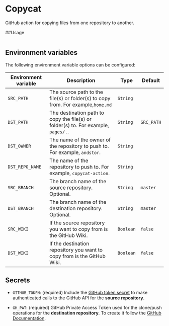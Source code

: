 # Copycat
GitHub action for copying files from one repository to another.

##Usage
```
```

## Environment variables

The following environment variable options can be configured:

|Environment variable|Description| Type |Default|
|-------|-----------| ---- |-------|
|`SRC_PATH`|The source path to the file(s) or folder(s) to copy from. For example,`home.md`|`String`||
|`DST_PATH`|The destination path to copy the file(s) or folder(s) to. For example, `pages/.`. |`String`|`SRC_PATH`|
|`DST_OWNER`|The name of the owner of the repository to push to. For example, `andstor`.|`String`||
|`DST_REPO_NAME`|The name of the repository to push to. For example, `copycat-action`.|`String`||
|`SRC_BRANCH`|The branch name of the source repository. Optional.|`String`|`master`|
|`DST_BRANCH`|The branch name of the destination repository. Optional.|`String`|`master`|
|`SRC_WIKI`|If the source repository you want to copy from is the GitHub Wiki.|`Boolean`| `false`|
|`DST_WIKI`|If the destination repository you want to copy from is the GitHub Wiki.|`Boolean`| `false`|


## Secrets
* `GITHUB_TOKEN`: (required) Include the [GitHub token secret](https://developer.github.com/actions/creating-workflows/storing-secrets/#github-token-secret) to make authenticated calls to the GitHub API for the **source repository**.

* `GH_PAT`: (required) GitHub Private Access Token used for the clone/push operations for the **destination repository**. To create it follow the [GitHub Documentation](https://help.github.com/en/articles/creating-a-personal-access-token-for-the-command-line).